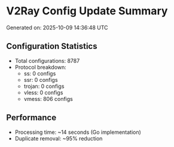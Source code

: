 # V2Ray Config Update Summary
Generated on: 2025-10-09 14:36:48 UTC

## Configuration Statistics
- Total configurations: 8787
- Protocol breakdown:
  - ss: 0 configs
  - ssr: 0 configs
  - trojan: 0 configs
  - vless: 0 configs
  - vmess: 806 configs

## Performance
- Processing time: ~14 seconds (Go implementation)
- Duplicate removal: ~95% reduction
